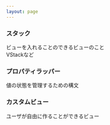 ```yaml
---
layout: page
---
```


### スタック

ビューを入れることのできるビューのこと  
VStackなど

### プロパティラッパー

値の状態を管理するための構文

### カスタムビュー

ユーザが自由に作ることができるビュー